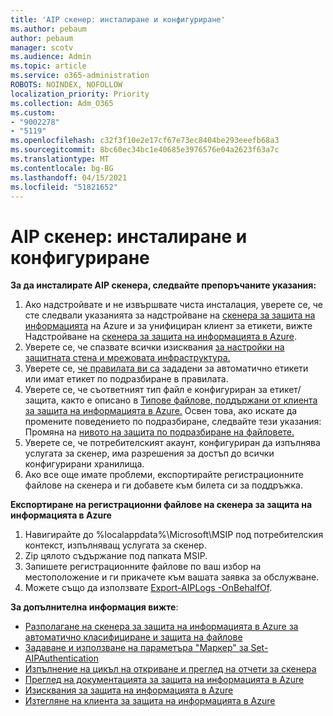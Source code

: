 ```yaml
---
title: 'AIP скенер: инсталиране и конфигуриране'
ms.author: pebaum
author: pebaum
manager: scotv
ms.audience: Admin
ms.topic: article
ms.service: o365-administration
ROBOTS: NOINDEX, NOFOLLOW
localization_priority: Priority
ms.collection: Adm_O365
ms.custom:
- "9002278"
- "5119"
ms.openlocfilehash: c32f3f10e2e17cf67e73ec8404be293eeefb68a3
ms.sourcegitcommit: 8bc60ec34bc1e40685e3976576e04a2623f63a7c
ms.translationtype: MT
ms.contentlocale: bg-BG
ms.lasthandoff: 04/15/2021
ms.locfileid: "51821652"
---
```

# <a name="aip-scanner-installation-and-configuration"></a>AIP скенер: инсталиране и конфигуриране

**За да инсталирате AIP скенера, следвайте препоръчаните указания:**

1. Ако надстройвате и не извършвате чиста инсталация, уверете се, че сте следвали указанията за надстройване на [скенера за защита на информацията](https://docs.microsoft.com/azure/information-protection/rms-client/client-admin-guide#upgrading-the-azure-information-protection-scanner) на Azure и за унифициран клиент за етикети, вижте Надстройване на [скенера за защита на информацията в Azure](https://docs.microsoft.com/azure/information-protection/rms-client/clientv2-admin-guide#upgrading-the-azure-information-protection-scanner).
2. Уверете се, че спазвате всички изисквания [за настройки на защитната стена и мрежовата инфраструктура.](https://docs.microsoft.com/azure/information-protection/requirements#firewalls-and-network-infrastructure)
3. Уверете се, [че правилата ви са](https://docs.microsoft.com/azure/information-protection/configure-policy) зададени за автоматично етикети или имат етикет по подразбиране в правилата.
4. Уверете се, че съответният тип файл е конфигуриран за етикет/защита, както е описано в [Типове файлове, поддържани от клиента за защита на информацията в Azure.](https://docs.microsoft.com/azure/information-protection/rms-client/client-admin-guide-file-types#supported-file-types-for-classification-and-protection) Освен това, ако искате да промените поведението по подразбиране, следвайте тези указания: Промяна на [нивото на защита по подразбиране на файловете.](https://docs.microsoft.com/azure/information-protection/rms-client/client-admin-guide-file-types#changing-the-default-protection-level-of-files)
5. Уверете се, че потребителският акаунт, конфигуриран да изпълнява услугата за скенер, има разрешения за достъп до всички конфигурирани хранилища.
6. Ако все още имате проблеми, експортирайте регистрационните файлове на скенера и ги добавете към билета си за поддръжка.

**Експортиране на регистрационни файлове на скенера за защита на информацията в Azure**

1. Навигирайте до %localappdata%\Microsoft\MSIP под потребителския контекст, изпълняващ услугата за скенер.
2. Zip цялото съдържание под папката MSIP.
3. Запишете регистрационните файлове по ваш избор на местоположение и ги прикачете към вашата заявка за обслужване.
4. Можете също да използвате [Export-AIPLogs -OnBehalfOf](https://docs.microsoft.com/powershell/module/azureinformationprotection/export-aiplogs?view=azureipps).

**За допълнителна информация вижте**:
- [Разполагане на скенера за защита на информацията в Azure за автоматично класифициране и защита на файлове](https://docs.microsoft.com/azure/information-protection/deploy-aip-scanner)
- [Задаване и използване на параметъра "Маркер" за Set-AIPAuthentication](https://docs.microsoft.com/azure/information-protection/rms-client/client-admin-guide-powershell#specify-and-use-the-token-parameter-for-set-aipauthentication)
- [Изпълнение на цикъл на откриване и преглед на отчети за скенера](https://docs.microsoft.com/azure/information-protection/deploy-aip-scanner#run-a-discovery-cycle-and-view-reports-for-the-scanner)
- [Преглед на документацията за защита на информацията в Azure](https://docs.microsoft.com/azure/information-protection/what-is-information-protection)
- [Изисквания за защита на информацията в Azure](https://docs.microsoft.com/azure/information-protection/get-started/requirements)
- [Изтегляне на клиента за защита на информацията в Azure](https://www.microsoft.com/download/details.aspx?id=53018)
